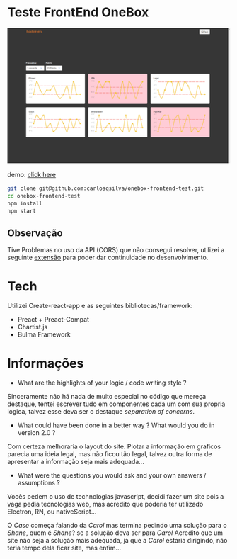 # Teste FrontEnd OneBox

![screenshot](./screenshot.png)

demo: [click here](https://carlosqsilva.github.io/onebox-frontend-test)

```bash
git clone git@github.com:carlosqsilva/onebox-frontend-test.git
cd onebox-frontend-test
npm install
npm start
```

## Observação

Tive Problemas no uso da API (CORS) que não consegui resolver, utilizei a seguinte [extensão](https://chrome.google.com/webstore/detail/allow-control-allow-origi/nlfbmbojpeacfghkpbjhddihlkkiljbi) para poder dar continuidade no desenvolvimento.

# Tech

Utilizei Create-react-app e as seguintes bibliotecas/framework:

* Preact + Preact-Compat
* Chartist.js
* Bulma Framework

# Informações

* What​ are​ the​ highlights​ of​ your​ logic / code​ writing​ style ?

Sinceramente não há nada de muito especial no código que mereça destaque, tentei escrever tudo em componentes cada um com sua propria logica, talvez esse deva ser o destaque _separation of concerns_.

* What could have been done in a better way ? What would you do in version 2.0 ?

Com certeza melhoraria o layout do site. Plotar a informação em graficos parecia uma ideia legal, mas não ficou tão legal, talvez outra forma de apresentar a informação seja mais adequada...

* What​ were​ the​ questions​ you​ would​ ask​ and​ your​ own​ answers / assumptions ?

Vocês pedem o uso de technologias javascript, decidi fazer um site pois a vaga pedia tecnologias web, mas acredito que poderia ter utilizado Electron, RN, ou nativeScript...

O _Case_ começa falando da _Carol_ mas termina pedindo uma solução para o _Shane_, quem é _Shane_? se a solução deva ser para _Carol_ Acredito que um site não seja a solução mais adequada, já que a _Carol_ estaria dirigindo, não teria tempo dela ficar site, mas enfim...
